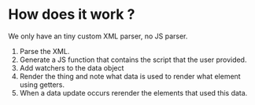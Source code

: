 # How does it work ?

We only have an tiny custom XML parser, no JS parser.

1. Parse the XML.
2. Generate a JS function that contains the script that the user provided.
3. Add watchers to the data object
4. Render the thing and note what data is used to render what element using getters.
5. When a data update occurs rerender the elements that used this data.